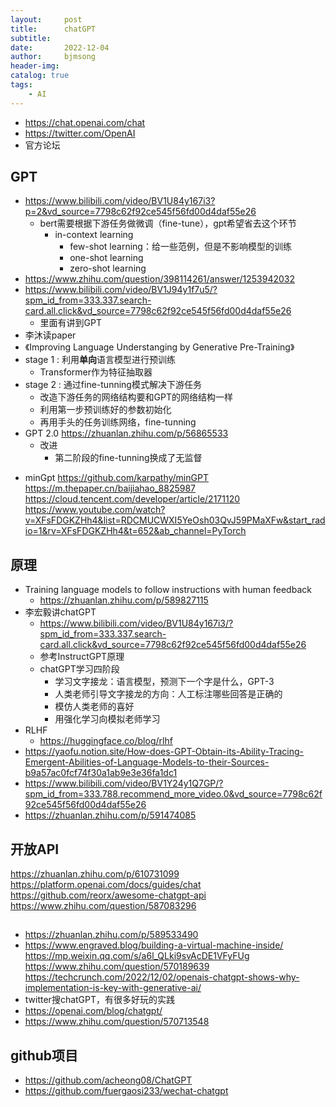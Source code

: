 ```yaml
---
layout:     post
title:      chatGPT
subtitle:   
date:       2022-12-04
author:     bjmsong
header-img: 
catalog: true
tags:
    - AI
---
```

- https://chat.openai.com/chat
- https://twitter.com/OpenAI
- 官方论坛

## GPT
- https://www.bilibili.com/video/BV1U84y167i3?p=2&vd_source=7798c62f92ce545f56fd00d4daf55e26
    - bert需要根据下游任务做微调（fine-tune），gpt希望省去这个环节
        - in-context learning
            - few-shot learning：给一些范例，但是不影响模型的训练
            - one-shot learning
            - zero-shot learning
- https://www.zhihu.com/question/398114261/answer/1253942032
- https://www.bilibili.com/video/BV1J94y1f7u5/?spm_id_from=333.337.search-card.all.click&vd_source=7798c62f92ce545f56fd00d4daf55e26
   - 里面有讲到GPT
- 李沐读paper
- 《Improving Language Understanging by Generative Pre-Training》
- stage 1 : 利用**单向**语言模型进行预训练
    - Transformer作为特征抽取器
- stage 2 : 通过fine-tunning模式解决下游任务
    - 改造下游任务的网络结构要和GPT的网络结构一样
    - 利用第一步预训练好的参数初始化
    - 再用手头的任务训练网络，fine-tunning
- GPT 2.0
    https://zhuanlan.zhihu.com/p/56865533
    - 改进
        - 第二阶段的fine-tunning换成了无监督
+ minGpt
https://github.com/karpathy/minGPT
https://m.thepaper.cn/baijiahao_8825987
https://cloud.tencent.com/developer/article/2171120
https://www.youtube.com/watch?v=XFsFDGKZHh4&list=RDCMUCWXI5YeOsh03QvJ59PMaXFw&start_radio=1&rv=XFsFDGKZHh4&t=652&ab_channel=PyTorch

## 原理
- Training language models to follow instructions with human feedback
    - https://zhuanlan.zhihu.com/p/589827115
- 李宏毅讲chatGPT
    - https://www.bilibili.com/video/BV1U84y167i3/?spm_id_from=333.337.search-card.all.click&vd_source=7798c62f92ce545f56fd00d4daf55e26
    - 参考InstructGPT原理
    - chatGPT学习四阶段
        - 学习文字接龙：语言模型，预测下一个字是什么，GPT-3
        - 人类老师引导文字接龙的方向：人工标注哪些回答是正确的
        - 模仿人类老师的喜好
        - 用强化学习向模拟老师学习
- RLHF
    - https://huggingface.co/blog/rlhf
- https://yaofu.notion.site/How-does-GPT-Obtain-its-Ability-Tracing-Emergent-Abilities-of-Language-Models-to-their-Sources-b9a57ac0fcf74f30a1ab9e3e36fa1dc1
- https://www.bilibili.com/video/BV1Y24y1Q7GP/?spm_id_from=333.788.recommend_more_video.0&vd_source=7798c62f92ce545f56fd00d4daf55e26
- https://zhuanlan.zhihu.com/p/591474085

## 开放API
https://zhuanlan.zhihu.com/p/610731099
https://platform.openai.com/docs/guides/chat
https://github.com/reorx/awesome-chatgpt-api
https://www.zhihu.com/question/587083296

##   
- https://zhuanlan.zhihu.com/p/589533490  
- https://www.engraved.blog/building-a-virtual-machine-inside/
https://mp.weixin.qq.com/s/a6l_QLki9svAcDE1VFyFUg
https://www.zhihu.com/question/570189639
https://techcrunch.com/2022/12/02/openais-chatgpt-shows-why-implementation-is-key-with-generative-ai/
- twitter搜chatGPT，有很多好玩的实践
- https://openai.com/blog/chatgpt/
- https://www.zhihu.com/question/570713548

## github项目
- https://github.com/acheong08/ChatGPT
- https://github.com/fuergaosi233/wechat-chatgpt

## 